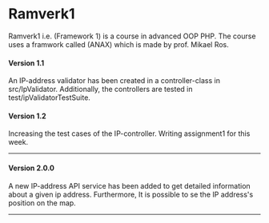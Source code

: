 # Ramverk1

Ramverk1 i.e. (Framework 1) is a course in advanced OOP PHP. The course uses a framwork called (ANAX) which is made by prof. Mikael Ros.

#### Version 1.1

An IP-address validator has been created in a controller-class in src/IpValidator. Additionally, the controllers
are tested in test/ipValidatorTestSuite.

#### Version 1.2

Increasing the test cases of the IP-controller. Writing assignment1 for this week.

***


#### Version 2.0.0
A new IP-address API service has been added to get detailed information about a given ip address. Furthermore, It is possible to se the IP address's position on the map.

***
